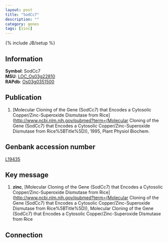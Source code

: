 ```yaml
---
layout: post
title: "SodCc7"
description: ""
category: genes
tags: [zinc]
---
```

{% include JB/setup %}

## Information
__Symbol__: SodCc7  
__MSU__: [LOC_Os03g22810](http://rice.plantbiology.msu.edu/cgi-bin/ORF_infopage.cgi?orf=LOC_Os03g22810)  
__RAPdb__: [Os03g0351500](http://rapdb.dna.affrc.go.jp/viewer/gbrowse_details/irgsp1?name=Os03g0351500)  

## Publication
1. [Molecular Cloning of the Gene (SodCc7) that Encodes a Cytosolic Copper/Zinc-Superoxide  Dismutase from Rice](http://www.ncbi.nlm.nih.gov/pubmed?term=(Molecular Cloning of the Gene (SodCc7) that Encodes a Cytosolic Copper/Zinc-Superoxide  Dismutase from Rice%5BTitle%5D)), 1995, Plant Physiol Biochem.

## Genbank accession number
[L19435](http://www.ncbi.nlm.nih.gov/nuccore/L19435)

## Key message
1. __zinc__, [Molecular Cloning of the Gene (SodCc7) that Encodes a Cytosolic Copper/Zinc-Superoxide  Dismutase from Rice](http://www.ncbi.nlm.nih.gov/pubmed?term=(Molecular Cloning of the Gene (SodCc7) that Encodes a Cytosolic Copper/Zinc-Superoxide  Dismutase from Rice%5BTitle%5D)), Molecular Cloning of the Gene (SodCc7) that Encodes a Cytosolic Copper/Zinc-Superoxide  Dismutase from Rice

## Connection


